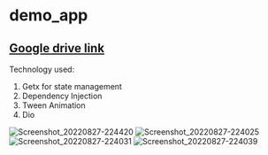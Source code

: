 # demo_app

## [Google drive link](https://drive.google.com/drive/folders/1TJDtEpO_gYE5Wn3EpSfid_5RUKdFswPh?usp=sharing)

Technology used:

1. Getx for state management
2. Dependency Injection
3. Tween Animation
4. Dio




![Screenshot_20220827-224420](https://user-images.githubusercontent.com/52502582/187040822-a79ff19d-291d-4875-9275-4b454880e6b8.png)
![Screenshot_20220827-224025](https://user-images.githubusercontent.com/52502582/187040826-612c55a3-7551-4b24-a277-840811bfec00.png)
![Screenshot_20220827-224031](https://user-images.githubusercontent.com/52502582/187040830-3011f768-cc28-4224-b1dc-ce889d8e5deb.png)
![Screenshot_20220827-224039](https://user-images.githubusercontent.com/52502582/187040832-202baad8-3e91-4db4-bdaf-3efdd7814d5e.png)
